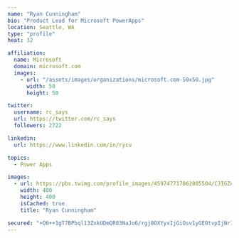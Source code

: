 ```yaml
---
name: "Ryan Cunningham"
bio: "Product Lead for Microsoft PowerApps"
location: Seattle, WA
type: "profile"
heat: 32

affiliation:
  name: Microsoft
  domain: microsoft.com
  images:
    - url: "/assets/images/organizations/microsoft.com-50x50.jpg"
      width: 50
      height: 50

twitter:
  username: rc_says
  url: https://twitter.com/rc_says
  followers: 2722

linkedin:
  url: https://www.linkedin.com/in/rycu

topics:
  - Power Apps

images:
  - url: https://pbs.twimg.com/profile_images/459747717862805504/CJIGZejd_400x400.png
    width: 400
    height: 400
    isCached: true
    title: "Ryan Cunningham"

secured: "+O6++1gT7BPbql13ZxkUDmQR03NaJo6/rgj8OXYyxIjGiOsv1yGE0tvpIjNr17EyvGyymk7dS+1rjw4u92ftKYP6LT9WXXIl1KwC4OBnqoUuuf/vAhOpt9MnQhBnoNROFQR5fp1hkU5LudiJop7GoT77eA7jBYoEtzrCvmvbJ7Na8t/NFchxQ7t/Dgr7QdZ6moeaOTc4Wa/gUaPRdwU918BkVQ0wwb6LK65QIVq4gF38MqCoWE7mOcKwN3SKvmczICUQkrJ2ucbt7H0YmQrEGYnc/WA2ijlxTp3K971sniO543V/Zc09hTkJG3/1Nw7W6OsrvlgCE/pijfJgKeEJvRCH69Px9gMTbrigMRhHcTBEM/eSoqPtpV4kkEFaiuxLb0Qp5wDJ7Jf2H2MSXxzr0DHuaVgRd9H7CVHIZQuUzSI=;K4d3Yai37XJ1JZGmj5EwqA=="
---
```


